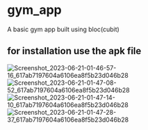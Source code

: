 # gym_app

A basic gym app built using bloc(cubit)

## for installation use the apk file
![Screenshot_2023-06-21-01-46-57-16_617ab7197604a6106ea8f5b23d046b28](https://github.com/spoloxs/gym_app/assets/112800996/95535d5e-bb54-4f5f-a69f-da1d6895aedb)
![Screenshot_2023-06-21-01-47-08-52_617ab7197604a6106ea8f5b23d046b28](https://github.com/spoloxs/gym_app/assets/112800996/c7f03a67-0c21-4e8c-ab0b-2b72308bf4f4)
![Screenshot_2023-06-21-01-47-14-10_617ab7197604a6106ea8f5b23d046b28](https://github.com/spoloxs/gym_app/assets/112800996/582ce3a0-f388-45d6-8acf-6d60f1ac7b3f)
![Screenshot_2023-06-21-01-47-28-37_617ab7197604a6106ea8f5b23d046b28](https://github.com/spoloxs/gym_app/assets/112800996/38fad67e-cad8-430e-b696-6735ff893010)
